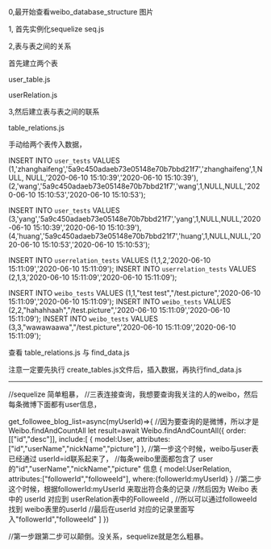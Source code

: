 
0,最开始查看weibo_database_structure 图片


1, 首先实例化sequelize
seq.js



2,表与表之间的关系

首先建立两个表

user_table.js

userRelation.js

3,然后建立表与表之间的联系

table_relations.js


手动给两个表传入数据，

INSERT INTO `user_tests` VALUES 
(1,'zhanghaifeng','5a9c450adaeb73e05148e70b7bbd21f7','zhanghaifeng',1,NULL,
NULL,'2020-06-10 15:10:39','2020-06-10 15:10:39'),
(2,'wang','5a9c450adaeb73e05148e70b7bbd21f7','wang',1,NULL,NULL,'2020-06-10 
15:10:53','2020-06-10 15:10:53');

INSERT INTO `user_tests` VALUES 
(3,'yang','5a9c450adaeb73e05148e70b7bbd21f7','yang',1,NULL,NULL,'2020-06-10 15:10:39','2020-06-10 15:10:39'),
(4,'huang','5a9c450adaeb73e05148e70b7bbd21f7','huang',1,NULL,NULL,'2020-06-10 15:10:53','2020-06-10 15:10:53');


INSERT INTO `userrelation_tests` VALUES (1,1,2,'2020-06-10 15:11:09','2020-06-10 15:11:09');
INSERT INTO `userrelation_tests` VALUES (2,1,3,'2020-06-10 15:11:09','2020-06-10 15:11:09');



INSERT INTO `weibo_tests` VALUES (1,1,"test test","/test.picture",'2020-06-10 15:11:09','2020-06-10 15:11:09');
INSERT INTO `weibo_tests` VALUES (2,2,"hahahhaah","/test.picture",'2020-06-10 15:11:09','2020-06-10 15:11:09');
INSERT INTO `weibo_tests` VALUES (3,3,"wawawaawa","/test.picture",'2020-06-10 15:11:09','2020-06-10 15:11:09');



查看 table_relations.js 与  find_data.js 

注意一定要先执行 create_tables.js文件后，插入数据，再执行find_data.js



-------------------------------------------------------------------------

//sequelize 简单粗暴，
//三表连接查询，我想要查询我关注的人的weibo，然后每条微博下面都有user信息，


get_followee_blog_list=async(myUserId)=>{
    //因为要查询的是微博，所以才是 Weibo.findAndCountAll
    let result=await Weibo.findAndCountAll({
        order:[["id","desc"]],
        include:[
            {
                model:User,
                attributes:["id","userName","nickName","picture"]
            },
            //第一步这个时候，weibo与user表已经通过 userId=id联系起来了，
            //每条weibo里面都包含了 user的"id","userName","nickName","picture" 信息
            {
                model:UserRelation,
                attributes:["followerId","followeeId"],
                where:{followerId:myUserId}
            }
            //第二步这个时候，根据followerId:myUserId 来取出符合条的记录
            //然后因为 Weibo 表中的 userId  对应到 userRelation表中的FolloweeId ,
            //所以可以通过followeeId找到 weibo表里的userId
            //最后在userId 对应的记录里面写入"followerId","followeeId"
        ]
})

//第一步跟第二步可以颠倒。没关系，sequelize就是怎么粗暴。

